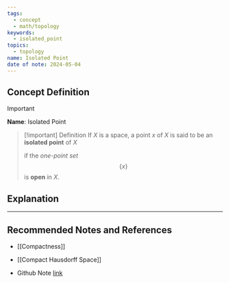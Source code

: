 ```yaml
---
tags:
  - concept
  - math/topology
keywords:
  - isolated_point
topics:
  - topology
name: Isolated Point
date of note: 2024-05-04
---
```


## Concept Definition

>[!important]
>**Name**:  Isolated Point


>[!important] Definition
>If $X$ is a space, a point $x$ of $X$ is said to be an **isolated point** of $X$ 
>
>if the *one-point set* $$\{x\}$$ is **open** in $X$.




## Explanation





-----------
##  Recommended Notes and References

- [[Compactness]]
- [[Compact Hausdorff Space]]



- Github Note [link](https://github.com/TianpeiLuke/SelfStudyNotes/tree/master/self-study/probability_and_measure_theory)